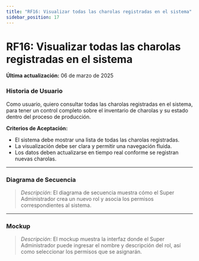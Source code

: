 ```yaml
---
title: "RF16: Visualizar todas las charolas registradas en el sistema"  
sidebar_position: 17
---
```


# RF16: Visualizar todas las charolas registradas en el sistema

**Última actualización:** 06 de marzo de 2025

### Historia de Usuario
Como usuario, quiero consultar todas las charolas registradas en el sistema, para tener un control completo sobre el inventario de charolas y su estado dentro del proceso de producción.

  **Criterios de Aceptación:**
  - El sistema debe mostrar una lista de todas las charolas registradas.
  - La visualización debe ser clara y permitir una navegación fluida.
  - Los datos deben actualizarse en tiempo real conforme se registran nuevas charolas.

---

### Diagrama de Secuencia

> *Descripción*: El diagrama de secuencia muestra cómo el Super Administrador crea un nuevo rol y asocia los permisos correspondientes al sistema.

---

### Mockup

> *Descripción*: El mockup muestra la interfaz donde el Super Administrador puede ingresar el nombre y descripción del rol, así como seleccionar los permisos que se asignarán.
